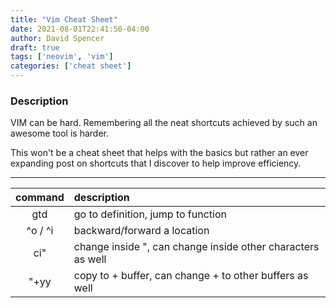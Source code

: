 ```yaml
---
title: "Vim Cheat Sheet"
date: 2021-08-01T22:41:50-04:00
author: David Spencer
draft: true
tags: ['neovim', 'vim']
categories: ['cheat sheet']
---
```


### Description

VIM can be hard. Remembering all the neat shortcuts achieved by such an awesome tool is harder.

This won't be a cheat sheet that helps with the basics but rather an ever expanding post on shortcuts that I discover to help improve efficiency.

---

| command | description |
| :-------: | :----------- |
| gtd | go to definition, jump to function |
| ^o / ^i | backward/forward a location |
| ci" | change inside ", can change inside other characters as well |
| "+yy | copy to + buffer, can change + to other buffers as well |
